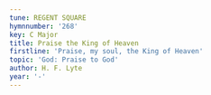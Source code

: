 ```yaml
---
tune: REGENT SQUARE
hymnnumber: '268'
key: C Major
title: Praise the King of Heaven
firstline: 'Praise, my soul, the King of Heaven'
topic: 'God: Praise to God'
author: H. F. Lyte
year: '-'
---
```

